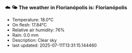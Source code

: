 ### ☁️ 🌤️  The weather in Florianópolis is: Florianópolis

- Temperature: 18.0°C
- On flesh: 17.84°C
- Relative air humidity: 76%
- Rain: 0.0 mm
- Description: Clear sky
- last updated: 2025-07-11T13:31:15.144460
